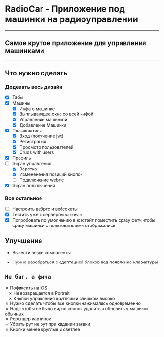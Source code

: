 # RadioCar - Приложение под машинки на радиоуправлении

---

## Самое крутое приложение для управления машинками

---

## Что нужно сделать

### Доделать весь дизайн

* [x] Табы
* [x] Машины
  * [x] Инфа о машинке
  * [x] Выплывающее окно со всей инфой
  * [x] Управление машинкой
  * [x] Добавление Машинки
* [x] Пользователи
  * [x] Вход (получение jwt)
  * [x] Регистрация
  * [x] Просмотр пользователей
  * [x] Cruds with users
* [x] Профиль
* [ ] Экран управления
  * [x] Верстка
  * [x] Измененения позиций кнопок
  * [ ] Подключение webrtc
* [x] Экран подключения

### Все остальное

* [ ] Настроить вебртс и вебсокеты
* [x] Тестить уже с сервером ```частично```
* [x] Попробовать по умолчанию в юзстэйт поместить сразу фетч чтобы сразу машинки с пользователями отображались

## Улучшение

* Вынести везде компоненты

* Нужно разобраться с адаптацией блоков под появление клавиатуры

## ```Не баг, а фича```

&cross; Пофиксить на iOS  
  &ensp; &cross; Не возвращается в Portrait  
  &ensp; &cross; Кнопки управления кругляшки слишком высоко  
&cross; Нужно сделать чтобы все кнопки нажимались одновременно  
&cross; Надо чтобы не было видно кнопок удалить и обновить у машинок обычных  
&cross; Ререндер картинок  
&check; Убрать рут не рут при кидании заявки  
&cross; Кнопки менее круглые и светлее  
